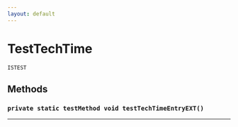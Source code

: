 ```yaml
---
layout: default
---
```

# TestTechTime

`ISTEST`
## Methods
### `private static testMethod void testTechTimeEntryEXT()`
---
